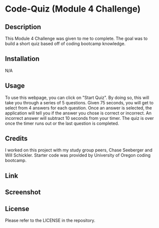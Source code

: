 # Code-Quiz (Module 4 Challenge)

## Description

This Module 4 Challenge was given to me to complete. The goal was to build a short quiz based off of coding bootcamp knowledge.

## Installation

N/A

## Usage

To use this webpage, you can click on "Start Quiz". By doing so, this will take you through a series of 5 questions. Given 75 seconds, you will get to select from 4 answers for each question. Once an answer is selected, the application will tell you if the answer you chose is correct or incorrect. An incorrect answer will subtract 10 seconds from your timer. The quiz is over once the timer runs out or the last question is completed.

## Credits

I worked on this project with my study group peers, Chase Seeberger and Will Schickler. Starter code was provided by University of Oregon coding bootcamp.

## Link

<!-- Add link to DEPLOYED application -->

## Screenshot

<!-- Add screenshot of start page of quiz -->

## License

Please refer to the LICENSE in the repository.